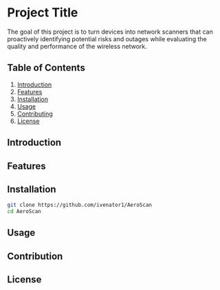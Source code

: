 # Project Title

The goal of this project is to turn devices into network scanners that can proactively identifying potential risks and outages while evaluating the quality and performance of the wireless network.

## Table of Contents
1. [Introduction](#introduction)
2. [Features](#features)
3. [Installation](#installation)
4. [Usage](#usage)
5. [Contributing](#contributing)
6. [License](#license)

## Introduction


## Features


## Installation

```bash
git clone https://github.com/ivenator1/AeroScan
cd AeroScan
```
## Usage

## Contribution

## License

